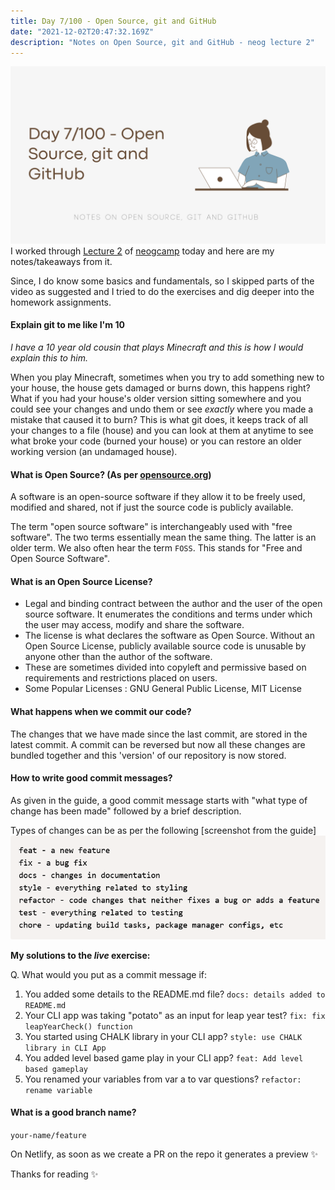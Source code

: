 ```yaml
---
title: Day 7/100 - Open Source, git and GitHub
date: "2021-12-02T20:47:32.169Z"
description: "Notes on Open Source, git and GitHub - neog lecture 2"
---
```

![header](./header.png)
I worked through [Lecture 2](https://neog.camp/guide/lesson-two) of [neogcamp](https://neog.camp/) today and here are my notes/takeaways from it. 

Since, I do know some basics and fundamentals, so I skipped parts of the video as suggested and I tried to do the exercises and dig deeper into the homework assignments.

#### Explain git to me like I'm 10

*I have a 10 year old cousin that plays Minecraft and this is how I would explain this to him.*

When you play Minecraft, sometimes when you try to add something new to your house, the house gets damaged or burns down, this happens right?
What if you had your house's older version sitting somewhere and you could see your changes and undo them or see *exactly* where you made a mistake that caused it to burn?
This is what git does, it keeps track of all your changes to a file (house) and you can look at them at anytime to see what broke your code (burned your house) or you can restore an older working version (an undamaged house).

#### What is Open Source? (As per [opensource.org](https://opensource.org/osd))

A software is an open-source software if they allow it to be freely used, modified and shared, not if just the source code is publicly available.

The term "open source software" is interchangeably used with "free software". The two terms essentially mean the same thing. The latter is an older term. We also often hear the term `FOSS`. This stands for "Free and Open Source Software".

#### What is an Open Source License?
- Legal and binding contract between the author and the user of the open source software. It enumerates the conditions and terms under which the user may access, modify and share the software.
- The license is what declares the software as Open Source. Without an Open Source License, publicly available source code is unusable by anyone other than the author of the software. 
- These are sometimes divided into copyleft and permissive based on requirements and restrictions placed on users.
- Some Popular Licenses : GNU General Public License, MIT License

#### What happens when we commit our code?
The changes that we have made since the last commit, are stored in the latest commit. A commit can be reversed but now all these changes are bundled together and this 'version' of our repository is now stored.

#### How to write good commit messages?
As given in the guide, a good commit message starts with "what type of change has been made" followed by a brief description.

Types of changes can be as per the following [screenshot from the guide]
![types of commit messages](./neogcamp-commitmsg.png)

**My solutions to the *live* exercise:**

Q. What would you put as a commit message if:

1. You added some details to the README.md file?
    `docs: details added to README.md`
1. Your CLI app was taking "potato" as an input for leap year test?
    `fix: fix leapYearCheck() function`
1. You started using CHALK library in your CLI app?
    `style: use CHALK library in CLI App`
1. You added level based game play in your CLI app?
    `feat: Add level based gameplay`
1. You renamed your variables from var a to var questions?
    `refactor: rename variable`

#### What is a good branch name?
`your-name/feature`

On Netlify, as soon as we create a PR on the repo it generates a preview ✨

Thanks for reading ✨